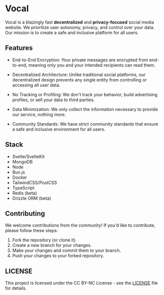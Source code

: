 # Vocal

Vocal is a blazingly fast **decentralized** and **privacy-focused** social media website. We prioritize user autonomy, privacy, and control over your data. Our mission is to create a safe and inclusive platform for all users.

## Features

- End-to-End Encryption: Your private messages are encrypted from end-to-end, meaning only you and your intended recipients can read them.

- Decentralized Architecture: Unlike traditional social platforms, our decentralized design prevents any single entity from controlling or accessing all user data.

- No Tracking or Profiling: We don't track your behavior, build advertising profiles, or sell your data to third parties.

- Data Minimization: We only collect the information necessary to provide our service, nothing more.

- Community Standards: We have strict community standards that ensure a safe and inclusive environment for all users.

## Stack

- Svelte/SvelteKit
- MongoDB
- Node
- Bun.js
- Docker
- TailwindCSS/PostCSS
- TypeScript
- Redis (beta)
- Drizzle ORM (beta)

## Contributing

We welcome contributions from the community! If you'd like to contribute, please follow these steps:

1. Fork the repository (or clone it).
2. Create a new branch for your changes.
3. Make your changes and commit them to your branch.
4. Push your changes to your forked repository.

## LICENSE

This project is licensed under the CC BY-NC License - see the [LICENSE](LICENSE) file for details.

